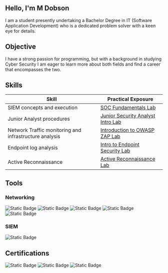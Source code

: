 ## Hello, I'm M Dobson

I am a student presently undertaking a Bachelor Degree in IT (Software Application Development) who is a dedicated problem solver with a keen eye for details.

## Objective

I have a strong passion for programming, but with a background in studying Cyber Security I am eager to learn more about both fields and find a career that encompasses the two.

## Skills

| Skill | Practical Exposure |
| --- | --- |
| SIEM concepts and execution | [SOC Fundamentals Lab](https://tryhackme.com/room/socfundamentals)|
| Junior Analyst procedures | [Junior Security Analyst Intro Lab](https://tryhackme.com/room/jrsecanalystintrouxo) |
| Network Traffic monitoring and infrastructure analysis | [Introduction to OWASP ZAP Lab](https://tryhackme.com/room/learnowaspzap) |
| Endpoint log analysis | [Intro to Endpoint Security Lab](https://tryhackme.com/room/introtoendpointsecurity) |
| Active Reconnaissance | [Active Reconnaissance Lab](https://tryhackme.com/room/activerecon) |

## Tools

### Networking

![Static Badge](https://img.shields.io/badge/Wireshark%20-%20blue?style=for-the-badge)
![Static Badge](https://img.shields.io/badge/OWASP%20ZAP%20-%20purple?style=for-the-badge)
![Static Badge](https://img.shields.io/badge/Nmap%20-%20black?style=for-the-badge)
![Static Badge](https://img.shields.io/badge/Metasploit%20-%20orange?style=for-the-badge)
![Static Badge](https://img.shields.io/badge/Snort%20-%20grey?style=for-the-badge)

### SIEM
![Static Badge](https://img.shields.io/badge/Splunk%20-%20green?style=for-the-badge)

## Certifications

![Static Badge](https://img.shields.io/badge/AWS%20Academy%20--%20Cloud%20Foundations%20-%20maroon?style=for-the-badge)
![Static Badge](https://img.shields.io/badge/Cisco%20--%20Cybersecurity%20Essentials%20-%20brown?style=for-the-badge)
![Static Badge](https://img.shields.io/badge/Certificate%20IV%20--%20Cybersecurity%20-%20darkblue?style=for-the-badge)


<!--
**MD7336/MD7336** is a ✨ _special_ ✨ repository because its `README.md` (this file) appears on your GitHub profile.

Here are some ideas to get you started:

- 🔭 I’m currently working on ...
- 🌱 I’m currently learning ...
- 👯 I’m looking to collaborate on ...
- 🤔 I’m looking for help with ...
- 💬 Ask me about ...
- 📫 How to reach me: ...
- 😄 Pronouns: ...
- ⚡ Fun fact: ...
-->
